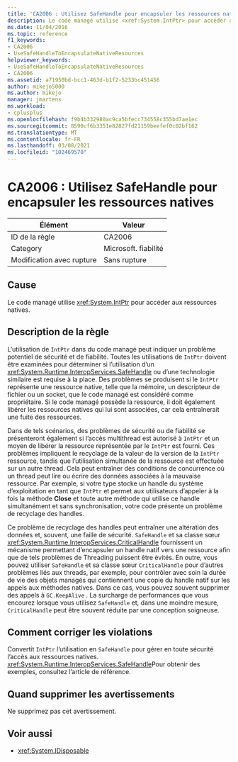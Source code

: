 ```yaml
---
title: 'CA2006 : Utilisez SafeHandle pour encapsuler les ressources natives'
description: Le code managé utilise <xref:System.IntPtr> pour accéder aux ressources natives.
ms.date: 11/04/2016
ms.topic: reference
f1_keywords:
- CA2006
- UseSafeHandleToEncapsulateNativeResources
helpviewer_keywords:
- UseSafeHandleToEncapsulateNativeResources
- CA2006
ms.assetid: a71950bd-bcc1-463d-b1f2-5233bc451456
author: mikejo5000
ms.author: mikejo
manager: jmartens
ms.workload:
- cplusplus
ms.openlocfilehash: f9b4b332980ac9ca5bfecc734558c355bd7ae1ec
ms.sourcegitcommit: 8590cf6b3351e82827fd21159beefef0c02bf162
ms.translationtype: MT
ms.contentlocale: fr-FR
ms.lasthandoff: 03/08/2021
ms.locfileid: "102469570"
---
```

# <a name="ca2006-use-safehandle-to-encapsulate-native-resources"></a>CA2006 : Utilisez SafeHandle pour encapsuler les ressources natives

|Élément|Valeur|
|-|-|
|ID de la règle|CA2006|
|Category|Microsoft. fiabilité|
|Modification avec rupture|Sans rupture|

## <a name="cause"></a>Cause

Le code managé utilise <xref:System.IntPtr> pour accéder aux ressources natives.

## <a name="rule-description"></a>Description de la règle

L’utilisation de `IntPtr` dans du code managé peut indiquer un problème potentiel de sécurité et de fiabilité. Toutes les utilisations de `IntPtr` doivent être examinées pour déterminer si l’utilisation d’un <xref:System.Runtime.InteropServices.SafeHandle> ou d’une technologie similaire est requise à la place. Des problèmes se produisent si le `IntPtr` représente une ressource native, telle que la mémoire, un descripteur de fichier ou un socket, que le code managé est considéré comme propriétaire. Si le code managé possède la ressource, il doit également libérer les ressources natives qui lui sont associées, car cela entraînerait une fuite des ressources.

Dans de tels scénarios, des problèmes de sécurité ou de fiabilité se présenteront également si l’accès multithread est autorisé à `IntPtr` et un moyen de libérer la ressource représentée par le `IntPtr` est fourni. Ces problèmes impliquent le recyclage de la valeur de la version de la `IntPtr` ressource, tandis que l’utilisation simultanée de la ressource est effectuée sur un autre thread. Cela peut entraîner des conditions de concurrence où un thread peut lire ou écrire des données associées à la mauvaise ressource. Par exemple, si votre type stocke un handle du système d’exploitation en tant que `IntPtr` et permet aux utilisateurs d’appeler à la fois la méthode **Close** et toute autre méthode qui utilise ce handle simultanément et sans synchronisation, votre code présente un problème de recyclage des handles.

Ce problème de recyclage des handles peut entraîner une altération des données et, souvent, une faille de sécurité. `SafeHandle` et sa classe sœur <xref:System.Runtime.InteropServices.CriticalHandle> fournissent un mécanisme permettant d’encapsuler un handle natif vers une ressource afin que de tels problèmes de Threading puissent être évités. En outre, vous pouvez utiliser `SafeHandle` et sa classe sœur `CriticalHandle` pour d’autres problèmes liés aux threads, par exemple, pour contrôler avec soin la durée de vie des objets managés qui contiennent une copie du handle natif sur les appels aux méthodes natives. Dans ce cas, vous pouvez souvent supprimer des appels à `GC.KeepAlive` . La surcharge de performances que vous encourez lorsque vous utilisez `SafeHandle` et, dans une moindre mesure, `CriticalHandle` peut être souvent réduite par une conception soigneuse.

## <a name="how-to-fix-violations"></a>Comment corriger les violations

Convertit `IntPtr` l’utilisation en `SafeHandle` pour gérer en toute sécurité l’accès aux ressources natives. <xref:System.Runtime.InteropServices.SafeHandle>Pour obtenir des exemples, consultez l’article de référence.

## <a name="when-to-suppress-warnings"></a>Quand supprimer les avertissements

Ne supprimez pas cet avertissement.

## <a name="see-also"></a>Voir aussi

- <xref:System.IDisposable>
